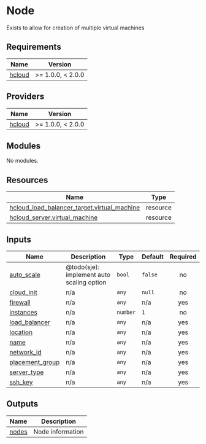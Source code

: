# Node

Exists to allow for creation of multiple virtual machines

<!-- BEGINNING OF PRE-COMMIT-TERRAFORM DOCS HOOK -->
## Requirements

| Name | Version |
|------|---------|
| <a name="requirement_hcloud"></a> [hcloud](#requirement\_hcloud) | >= 1.0.0, < 2.0.0 |

## Providers

| Name | Version |
|------|---------|
| <a name="provider_hcloud"></a> [hcloud](#provider\_hcloud) | >= 1.0.0, < 2.0.0 |

## Modules

No modules.

## Resources

| Name | Type |
|------|------|
| [hcloud_load_balancer_target.virtual_machine](https://registry.terraform.io/providers/hetznercloud/hcloud/latest/docs/resources/load_balancer_target) | resource |
| [hcloud_server.virtual_machine](https://registry.terraform.io/providers/hetznercloud/hcloud/latest/docs/resources/server) | resource |

## Inputs

| Name | Description | Type | Default | Required |
|------|-------------|------|---------|:--------:|
| <a name="input_auto_scale"></a> [auto\_scale](#input\_auto\_scale) | @todo(sje): implement auto scaling option | `bool` | `false` | no |
| <a name="input_cloud_init"></a> [cloud\_init](#input\_cloud\_init) | n/a | `any` | `null` | no |
| <a name="input_firewall"></a> [firewall](#input\_firewall) | n/a | `any` | n/a | yes |
| <a name="input_instances"></a> [instances](#input\_instances) | n/a | `number` | `1` | no |
| <a name="input_load_balancer"></a> [load\_balancer](#input\_load\_balancer) | n/a | `any` | n/a | yes |
| <a name="input_location"></a> [location](#input\_location) | n/a | `any` | n/a | yes |
| <a name="input_name"></a> [name](#input\_name) | n/a | `any` | n/a | yes |
| <a name="input_network_id"></a> [network\_id](#input\_network\_id) | n/a | `any` | n/a | yes |
| <a name="input_placement_group"></a> [placement\_group](#input\_placement\_group) | n/a | `any` | n/a | yes |
| <a name="input_server_type"></a> [server\_type](#input\_server\_type) | n/a | `any` | n/a | yes |
| <a name="input_ssh_key"></a> [ssh\_key](#input\_ssh\_key) | n/a | `any` | n/a | yes |

## Outputs

| Name | Description |
|------|-------------|
| <a name="output_nodes"></a> [nodes](#output\_nodes) | Node information |
<!-- END OF PRE-COMMIT-TERRAFORM DOCS HOOK -->
